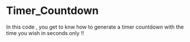 # Timer_Countdown
In this code , you get to knw how to generate a timer countdown with the time you wish in seconds only !!
